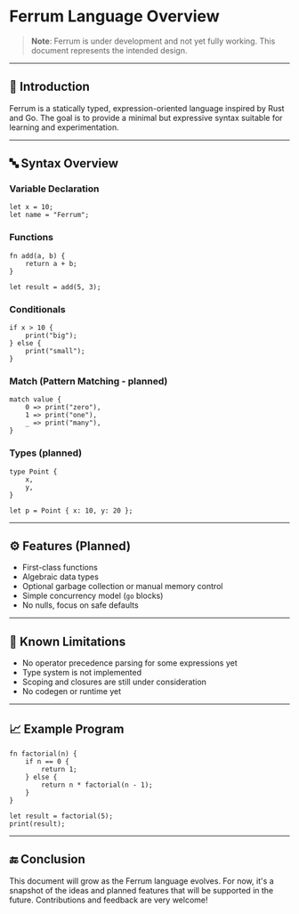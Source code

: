# Ferrum Language Overview

> **Note**: Ferrum is under development and not yet fully working. This document represents the intended design.

---

## 📌 Introduction
Ferrum is a statically typed, expression-oriented language inspired by Rust and Go. The goal is to provide a minimal but expressive syntax suitable for learning and experimentation.

---

## 🔤 Syntax Overview

### Variable Declaration
```ferrum
let x = 10;
let name = "Ferrum";
```

### Functions
```ferrum
fn add(a, b) {
    return a + b;
}

let result = add(5, 3);
```

### Conditionals
```ferrum
if x > 10 {
    print("big");
} else {
    print("small");
}
```

### Match (Pattern Matching - planned)
```ferrum
match value {
    0 => print("zero"),
    1 => print("one"),
    _ => print("many"),
}
```

### Types (planned)
```ferrum
type Point {
    x,
    y,
}

let p = Point { x: 10, y: 20 };
```

---

## ⚙️ Features (Planned)
- First-class functions
- Algebraic data types
- Optional garbage collection or manual memory control
- Simple concurrency model (`go` blocks)
- No nulls, focus on safe defaults

---

## 🚫 Known Limitations
- No operator precedence parsing for some expressions yet
- Type system is not implemented
- Scoping and closures are still under consideration
- No codegen or runtime yet

---

## 📈 Example Program
```ferrum
fn factorial(n) {
    if n == 0 {
        return 1;
    } else {
        return n * factorial(n - 1);
    }
}

let result = factorial(5);
print(result);
```

---

## 🔚 Conclusion
This document will grow as the Ferrum language evolves. For now, it's a snapshot of the ideas and planned features that will be supported in the future. Contributions and feedback are very welcome!
